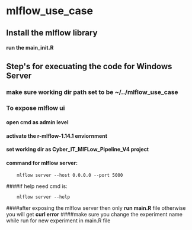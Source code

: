# mlflow_use_case
## Install the mlflow library
#### run the main_init.R


## Step's for execuating the code for Windows Server


### make sure working dir path set to be ~/../mlflow_use_case
### To expose mlflow ui
#### open cmd as admin level
#### activate the r-mlflow-1.14.1 enviornment
#### set working dir as Cyber_IT_MlFLow_Pipeline_V4 project
#### command for mlflow server:
```{bash}
    mlflow server --host 0.0.0.0 --port 5000
```
####if help need cmd is:
```{bash}
    mlflow server --help
```
####after exposing the mlflow server then only **run main.R** file otherwise you will get **curl error**
####make sure you change the experiment name while run for new experiment in main.R file



 

